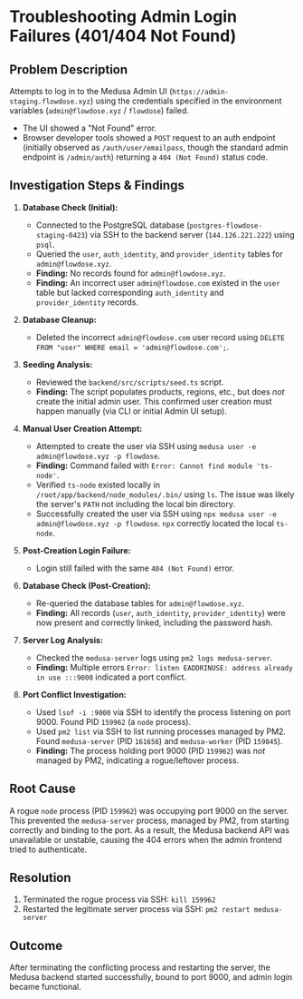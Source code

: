 # Troubleshooting Admin Login Failures (401/404 Not Found)

## Problem Description

Attempts to log in to the Medusa Admin UI (`https://admin-staging.flowdose.xyz`) using the credentials specified in the environment variables (`admin@flowdose.xyz` / `flowdose`) failed.

- The UI showed a "Not Found" error.
- Browser developer tools showed a `POST` request to an auth endpoint (initially observed as `/auth/user/emailpass`, though the standard admin endpoint is `/admin/auth`) returning a `404 (Not Found)` status code.

## Investigation Steps & Findings

1.  **Database Check (Initial):**
    *   Connected to the PostgreSQL database (`postgres-flowdose-staging-0423`) via SSH to the backend server (`144.126.221.222`) using `psql`.
    *   Queried the `user`, `auth_identity`, and `provider_identity` tables for `admin@flowdose.xyz`.
    *   **Finding:** No records found for `admin@flowdose.xyz`.
    *   **Finding:** An incorrect user `admin@flowdose.com` existed in the `user` table but lacked corresponding `auth_identity` and `provider_identity` records.

2.  **Database Cleanup:**
    *   Deleted the incorrect `admin@flowdose.com` user record using `DELETE FROM "user" WHERE email = 'admin@flowdose.com';`.

3.  **Seeding Analysis:**
    *   Reviewed the `backend/src/scripts/seed.ts` script.
    *   **Finding:** The script populates products, regions, etc., but does *not* create the initial admin user. This confirmed user creation must happen manually (via CLI or initial Admin UI setup).

4.  **Manual User Creation Attempt:**
    *   Attempted to create the user via SSH using `medusa user -e admin@flowdose.xyz -p flowdose`.
    *   **Finding:** Command failed with `Error: Cannot find module 'ts-node'`.
    *   Verified `ts-node` existed locally in `/root/app/backend/node_modules/.bin/` using `ls`. The issue was likely the server's `PATH` not including the local bin directory.
    *   Successfully created the user via SSH using `npx medusa user -e admin@flowdose.xyz -p flowdose`. `npx` correctly located the local `ts-node`.

5.  **Post-Creation Login Failure:**
    *   Login still failed with the same `404 (Not Found)` error.

6.  **Database Check (Post-Creation):**
    *   Re-queried the database tables for `admin@flowdose.xyz`.
    *   **Finding:** All records (`user`, `auth_identity`, `provider_identity`) were now present and correctly linked, including the password hash.

7.  **Server Log Analysis:**
    *   Checked the `medusa-server` logs using `pm2 logs medusa-server`.
    *   **Finding:** Multiple errors `Error: listen EADDRINUSE: address already in use :::9000` indicated a port conflict.

8.  **Port Conflict Investigation:**
    *   Used `lsof -i :9000` via SSH to identify the process listening on port 9000. Found PID `159962` (a `node` process).
    *   Used `pm2 list` via SSH to list running processes managed by PM2. Found `medusa-server` (PID `161656`) and `medusa-worker` (PID `159845`).
    *   **Finding:** The process holding port 9000 (PID `159962`) was *not* managed by PM2, indicating a rogue/leftover process.

## Root Cause

A rogue `node` process (PID `159962`) was occupying port 9000 on the server. This prevented the `medusa-server` process, managed by PM2, from starting correctly and binding to the port. As a result, the Medusa backend API was unavailable or unstable, causing the 404 errors when the admin frontend tried to authenticate.

## Resolution

1.  Terminated the rogue process via SSH: `kill 159962`
2.  Restarted the legitimate server process via SSH: `pm2 restart medusa-server`

## Outcome

After terminating the conflicting process and restarting the server, the Medusa backend started successfully, bound to port 9000, and admin login became functional. 